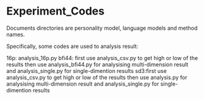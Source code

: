 # Experiment_Codes
Documents directories are personality model, language models and method names.

Specifically, some codes are used to analysis result:

16p: analysis_16p.py
bfi44: first use analysis_csv.py to get high or low of the results
       then use analysis_bfi44.py for analysising multi-dimension result and analysis_single.py for single-dimention results
sd3:first use analysis_csv.py to get high or low of the results
       then use analysis.py for analysising multi-dimension result and analysis_single.py for single-dimention results
